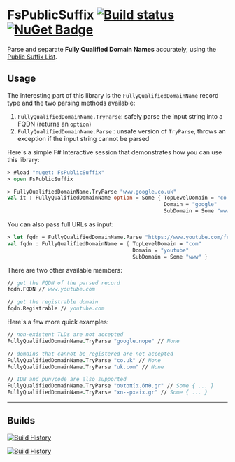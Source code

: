 # FsPublicSuffix [![Build status](https://ci.appveyor.com/api/projects/status/github/JohnTheGr8/FsPublicSuffix?svg=true)](https://ci.appveyor.com/project/JohnTheGr8/FsPublicSuffix) [![NuGet Badge](https://buildstats.info/nuget/FsPublicSuffix)](https://www.nuget.org/packages/FsPublicSuffix/)

Parse and separate **Fully Qualified Domain Names** accurately, using the [Public Suffix List](https://publicsuffix.org/).

## Usage

The interesting part of this library is the `FullyQualifiedDomainName` record type and the two parsing methods available:

1. `FullyQualifiedDomainName.TryParse`: safely parse the input string into a FQDN (returns an `option`)
2. `FullyQualifiedDomainName.Parse` : unsafe version of `TryParse`, throws an exception if the input string cannot be parsed

Here's a simple F# Interactive session that demonstrates how you can use this library:

```fsharp
> #load "nuget: FsPublicSuffix"
> open FsPublicSuffix

> FullyQualifiedDomainName.TryParse "www.google.co.uk"
val it : FullyQualifiedDomainName option = Some { TopLevelDomain = "co.uk"
                                                  Domain = "google"
                                                  SubDomain = Some "www" }

```

You can also pass full URLs as input:

```fsharp
> let fqdn = FullyQualifiedDomainName.Parse "https://www.youtube.com/feed/subscriptions"
val fqdn : FullyQualifiedDomainName = { TopLevelDomain = "com"
                                        Domain = "youtube"
                                        SubDomain = Some "www" }
```

There are two other available members:

```fsharp
// get the FQDN of the parsed record
fqdn.FQDN // www.youtube.com

// get the registrable domain
fqdn.Registrable // youtube.com
```

Here's a few more quick examples:

```fsharp
// non-existent TLDs are not accepted
FullyQualifiedDomainName.TryParse "google.nope" // None

// domains that cannot be registered are not accepted
FullyQualifiedDomainName.TryParse "co.uk" // None
FullyQualifiedDomainName.TryParse "uk.com" // None

// IDN and punycode are also supported
FullyQualifiedDomainName.TryParse "ουτοπία.δπθ.gr" // Some { ... }
FullyQualifiedDomainName.TryParse "xn--pxaix.gr" // Some { ... }
```

---

## Builds

[![Build History](https://buildstats.info/appveyor/chart/JohnTheGr8/FsPublicSuffix)](https://ci.appveyor.com/project/JohnTheGr8/FsPublicSuffix)

[![Build History](https://buildstats.info/github/chart/JohnTheGr8/FsPublicSuffix)](https://github.com/JohnTheGr8/FsPublicSuffix/actions)
